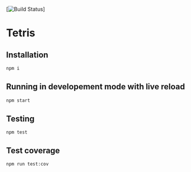 [![Build Status](https://travis-ci.org/mterczynski/tetris-dom.svg?branch=master)]

# Tetris

## Installation

```bash
npm i
```

## Running in developement mode with live reload

```bash
npm start
```

## Testing

```
npm test
```

## Test coverage

```
npm run test:cov
```
